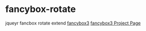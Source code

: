 # fancybox-rotate
jqueyr fancbox rotate extend
[fancybox3](https://github.com/fancyapps/fancybox/) 
[fancybox3 Project Page](http://fancyapps.com/fancybox/3/) 
